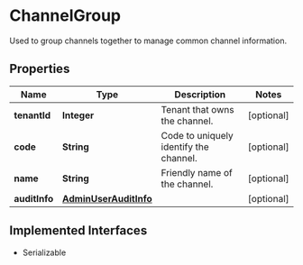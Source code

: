 

# ChannelGroup

Used to group channels together to manage common channel information.

## Properties

| Name | Type | Description | Notes |
|------------ | ------------- | ------------- | -------------|
|**tenantId** | **Integer** | Tenant that owns the channel. |  [optional] |
|**code** | **String** | Code to uniquely identify the channel. |  [optional] |
|**name** | **String** | Friendly name of the channel. |  [optional] |
|**auditInfo** | [**AdminUserAuditInfo**](AdminUserAuditInfo.md) |  |  [optional] |


## Implemented Interfaces

* Serializable


